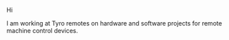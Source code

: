 Hi

I am working at Tyro remotes on hardware and software projects for remote machine control devices.
